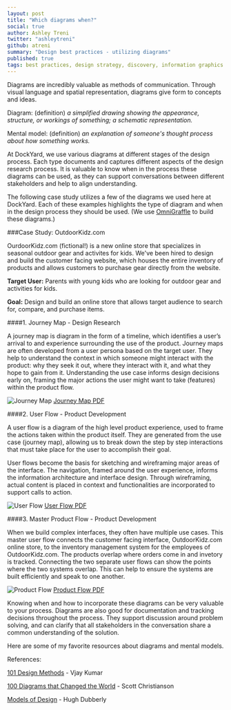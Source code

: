 ```yaml
---
layout: post
title: "Which diagrams when?"
social: true
author: Ashley Treni
twitter: "ashleytreni"
github: atreni
summary: "Design best practices - utilizing diagrams"
published: true
tags: best practices, design strategy, discovery, information graphics
---
```


Diagrams are incredibly valuable as methods of communication. Through visual language and spatial representation, diagrams give form to concepts and ideas.

Diagram: (definition) *a simplified drawing showing the appearance, structure, or workings of something; a schematic representation.*

Mental model: (definition) *an explanation of someone's thought process about how something works.*

At DockYard, we use various diagrams at different stages of the design process. Each type documents and captures different aspects of the design research process. It is valuable to know when in the process these diagrams can be used, as they can support conversations between different stakeholders and help to align understanding.

The following case study utilizes a few of the diagrams we used here at DockYard. Each of these examples highlights the type of diagram and when in the design process they should be used. (We use [OmniGraffle](https://www.omnigroup.com/omnigraffle) to build these diagrams.)

###Case Study: OutdoorKidz.com

OurdoorKidz.com (fictional!) is a new online store that specializes in seasonal outdoor gear and activites for kids. We've been hired to design and build the customer facing website, which houses the entire inventory of products and allows customers to purchase gear directly from the website.

**Target User:** Parents with young kids who are looking for outdoor gear and activities for kids.

**Goal:** Design and build an online store that allows target audience to search for, compare, and purchase items.


####1. Journey Map - Design Research

A journey map is diagram in the form of a timeline, which identifies a user’s arrival to and experience surrounding the use of the product. Journey maps are often developed from a user persona based on the target user. They help to understand the context in which someone might interact with the product: why they seek it out, where they interact with it, and what they hope to gain from it. Understanding the use case informs design decisions early on, framing the major actions the user might want to take (features) within the product flow.


![Journey Map](https://i.imgur.com/3ZNISil.png)
[Journey Map PDF](https://www.dropbox.com/s/rr1tik21er82bva/Journey_Map.pdf?dl=0)


####2. User Flow - Product Development

A user flow is a diagram of the high level product experience, used to frame the actions taken within the product itself. They are generated from the use case (journey map), allowing us to break down the step by step interactions that must take place for the user to accomplish their goal.

User flows become the basis for sketching and wireframing major areas of the interface. The navigation, framed around the user experience, informs the information architecture and interface design. Through wireframing, actual content is placed in context and functionalities are incorporated to support calls to action.


![User Flow](https://i.imgur.com/qlLEcAd.png)
[User Flow PDF](https://www.dropbox.com/s/rd4diyfpteogplo/User%20Flow.pdf?dl=0)

####3. Master Product Flow - Product Development

When we build complex interfaces, they often have multiple use cases. This master user flow connects the customer facing interface, OutdoorKidz.com online store, to the inventory management system for the employees of OutdoorKidz.com. The products overlap where orders come in and invetory is tracked. Connecting the two separate user flows can show the points where the two systems overlap. This can help to ensure the systems are built efficiently and speak to one another.


![Product Flow](https://i.imgur.com/L9jx16u.png)
[Product Flow PDF](https://www.dropbox.com/s/8g3onvpoqevyllj/Master%20Flow.pdf?dl=0)

Knowing when and how to incorporate these diagrams can be very valuable to your process. Diagrams are also good for documentation and tracking decisions throughout the process. They support discussion around problem solving, and can clarify that all stakeholders in the conversation share a common understanding of the solution.

Here are some of my favorite resources about diagrams and mental models.

References:

[101 Design Methods](http://www.101designmethods.com) - Vjay Kumar

[100 Diagrams that Changed the World](http://www.amazon.com/100-Diagrams-That-Changed-World/dp/0452298776) - Scott Christianson

[Models of Design](http://www.dubberly.com/models) - Hugh Dubberly

